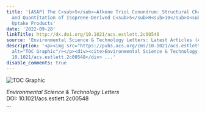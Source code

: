 ```yaml
---
title: '[ASAP] The C<sub>5</sub>–Alkene Triol Conundrum: Structural Characterization
  and Quantitation of Isoprene-Derived C<sub>5</sub>H<sub>10</sub>O<sub>3</sub> Reactive
  Uptake Products'
date: '2022-09-28'
linkTitle: http://dx.doi.org/10.1021/acs.estlett.2c00548
source: 'Environmental Science & Technology Letters: Latest Articles (ACS Publications)'
description: '<p><img src="https://pubs.acs.org/cms/10.1021/acs.estlett.2c00548/asset/images/medium/ez2c00548_0003.gif"
  alt="TOC Graphic"/></p><div><cite>Environmental Science & Technology Letters</cite></div><div>DOI:
  10.1021/acs.estlett.2c00548</div> ...'
disable_comments: true
---
```

<p><img src="https://pubs.acs.org/cms/10.1021/acs.estlett.2c00548/asset/images/medium/ez2c00548_0003.gif" alt="TOC Graphic"/></p><div><cite>Environmental Science & Technology Letters</cite></div><div>DOI: 10.1021/acs.estlett.2c00548</div> ...